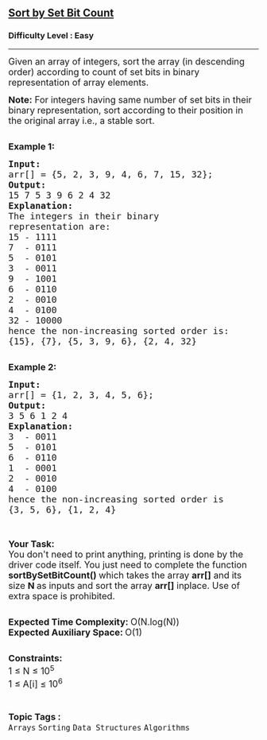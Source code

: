 <h2><a href="https://www.geeksforgeeks.org/problems/sort-by-set-bit-count1153/1?page=1&difficulty=Basic,Easy,Medium,Hard&sprint=94ade6723438d94ecf0c00c3937dad55&sortBy=difficulty">Sort by Set Bit Count</a></h2><h3>Difficulty Level : Easy</h3><hr><div class="problems_problem_content__Xm_eO"><p><span style="font-size:18px">Given an array of integers, sort the array (in descending order) according to count of set bits in binary representation of array elements.&nbsp; </span></p>

<p><span style="font-size:18px"><strong>Note:</strong> For integers having same number of set bits in their binary representation, sort according to their position in the original array i.e., a stable sort.</span></p>

<div>&nbsp;</div>

<div><span style="font-size:18px"><strong>Example 1:</strong></span></div>

<pre><span style="font-size:18px"><strong>Input: </strong>
arr[] = {5, 2, 3, 9, 4, 6, 7, 15, 32};
<strong>Output:</strong>
15 7 5 3 9 6 2 4 32
<strong>Explanation:</strong>
The integers in their binary
representation are:
15 - 1111
7  - 0111
5  - 0101
3  - 0011
9  - 1001
6  - 0110
2  - 0010
4  - 0100
32 - 10000
hence the non-increasing sorted order is:
{15}, {7}, {5, 3, 9, 6}, {2, 4, 32}</span></pre>

<div>&nbsp;</div>

<div><span style="font-size:18px"><strong>Example 2:</strong></span></div>

<pre><span style="font-size:18px"><strong>Input: 
</strong>arr[] = {1, 2, 3, 4, 5, 6};
<strong>Output:</strong> 
3 5 6 1 2 4
<strong>Explanation:</strong>
3  - 0011
5  - 0101
6  - 0110
1  - 0001
2  - 0010
4  - 0100
hence the non-increasing sorted order is
{3, 5, 6}, {1, 2, 4}</span></pre>

<p><br>
<br>
<span style="font-size:18px"><strong>Your Task:</strong><br>
You don't need to print anything, printing is done by the driver code itself. You just need to complete the function <strong>sortBySetBitCount() </strong>which takes the array <strong>arr[]</strong> and its size <strong>N</strong><strong> </strong>as inputs and sort the array <strong>arr[]</strong> inplace. Use of extra space is prohibited.</span><br>
&nbsp;</p>

<p><span style="font-size:18px"><strong>Expected Time Complexity: </strong>O(N.log(N))<br>
<strong>Expected Auxiliary Space: </strong>O(1)</span></p>

<p><br>
<span style="font-size:18px"><strong>Constraints:</strong><br>
1 ≤ N ≤ 10<sup>5</sup><br>
1 ≤ A[i] ≤ 10<sup>6</sup> </span></p>
</div><br><p><span style=font-size:18px><strong>Topic Tags : </strong><br><code>Arrays</code>&nbsp;<code>Sorting</code>&nbsp;<code>Data Structures</code>&nbsp;<code>Algorithms</code>&nbsp;